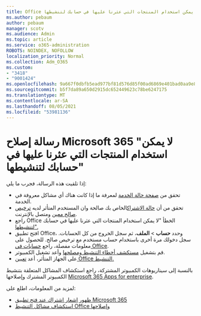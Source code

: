 ```yaml
---
title: Office رسالة - لا يمكن استخدام المنتجات التي عثرنا عليها في حسابك لتنشيطها
ms.author: pebaum
author: pebaum
manager: scotv
ms.audience: Admin
ms.topic: article
ms.service: o365-administration
ROBOTS: NOINDEX, NOFOLLOW
localization_priority: Normal
ms.collection: Adm_O365
ms.custom:
- "3418"
- "9001424"
ms.openlocfilehash: 9a667f0dbfb5ead977bf81d576d85f00ad6869e401bad0aa9e833e7fb75b78e3
ms.sourcegitcommit: b5f7da89a650d2915dc652449623c78be6247175
ms.translationtype: MT
ms.contentlocale: ar-SA
ms.lasthandoff: 08/05/2021
ms.locfileid: "53981136"
---
```

# <a name="fixing-the-microsoft-365-apps-the-products-we-found-in-your-account-cant-be-used-to-activate-message"></a>رسالة إصلاح Microsoft 365 "لا يمكن استخدام المنتجات التي عثرنا عليها في حسابك لتنشيطها"

إذا تلقيت هذه الرسالة، فجرب ما يلي:

- تحقق من [صفحة حالة الخدمة](https://docs.microsoft.com/office365/enterprise/view-service-health) لمعرفة ما إذا كانت هناك أي مشاكل معروفة في الخدمة.
- تحقق من أن [حالة الاشتراك](https://support.office.com/article/0d23d3c0-c19c-4b2f-9845-5344fedc4380#bkmk_checksubscription)الخاص بك صالحة وان المستخدم المتأثر لديه [ترخيص صالح معين](https://support.office.com/article/997596B5-4173-4627-B915-36ABAC6786DC) ومتصل بالإنترنت. 
- راجع Office الخطأ "لا يمكن استخدام المنتجات التي عثرنا عليها في حسابك [لتنشيطها".](https://support.office.com/article/c9f9a0b3-5aae-4131-8077-21e6a59f141e)
- افتح تطبيق Office، وحدد **حساب**  >  **الملف**، ثم سجل الخروج من كل الحسابات. سجل دخولك مرة أخرى باستخدام حساب مستخدم مع ترخيص صالح. للحصول على معلومات مفصلة، راجع [حسابات في Office](https://support.office.com/article/628ea040-f265-49de-b986-be09c3ebf8a9).
- قم بتشغيل [مستكشف أخطاء التنشيط ومصلحها](https://aka.ms/SARA-OfficeActivation-Alchemy) وأعد تشغيل الكمبيوتر.
- على الجهاز المتأثر، أعد [تعيين Office التنشيط.](https://docs.microsoft.com/office365/troubleshoot/activation/reset-office-365-proplus-activation-state)

بالنسبة إلى سيناريوهات الكمبيوتر المشتركة، راجع استكشاف المشاكل المتعلقة بتنشيط الكمبيوتر المشترك وإصلاحها [Microsoft 365 Apps for enterprise](https://docs.microsoft.com/deployoffice/troubleshoot-shared-computer-activation).

لمزيد من المعلومات، اطلع على: 
- [ظهور إشعار اشتراك عند فتح تطبيق Microsoft 365](https://support.office.com/article/4cabe32c-f594-4c0e-9191-3d3ade10cceb)
- [استكشاف مشاكل التنشيط Office وإصلاحها](https://support.office.com/article/0d23d3c0-c19c-4b2f-9845-5344fedc4380)